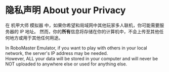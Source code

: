 # 隐私声明 About your Privacy
在 机甲大师 模拟器 中，如果你希望和局域网中其他玩家多人联机，你可能需要服务器的 IP 地址。
然而，你的**所有**信息将存储在你的计算机中，不会上传至其他任何地方或用于其他任何用途。

In RoboMaster Emulator, if you want to play with others in your local network, the server's IP address may be needed.     
However, ALL your data will be stored in your computer and will never be NOT uploaded to anywhere else or used for anything else.
